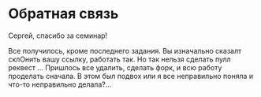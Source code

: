# Обратная связь 


Сергей, спасибо за семинар!

Все получилось, кроме последнего задания. Вы изначально сказалт склОнить вашу ссылку, работать так. Но так нельзя сделать пулл реквест ... Пришлось все удалить, сделать форк, и всю работу проделать сначала. В этом был подвох или я все неправильно поняла и что-то неправильно делала?...